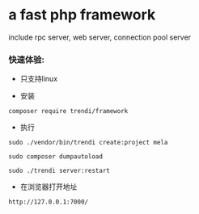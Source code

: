 # a fast php framework

 include rpc server, web server, connection pool server

### 快速体验:

* 只支持linux

* 安装

``
composer require trendi/framework
``

* 执行

```
sudo ./vendor/bin/trendi create:project mela

sudo composer dumpautoload

sudo ./trendi server:restart
```

* 在浏览器打开地址

``
http://127.0.0.1:7000/
``